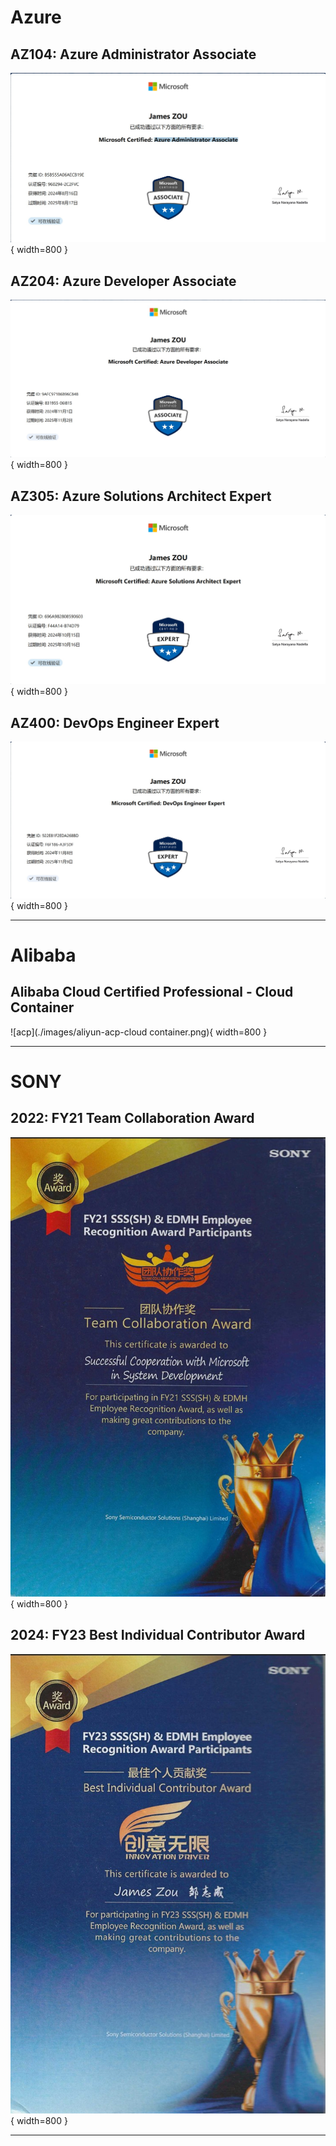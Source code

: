 <!-- ---
hide:
  - navigation
  - toc
--- -->

# Azure
## AZ104: Azure Administrator Associate 
![AZ104](./images/certification_az104.jpg){ width=800 }

## AZ204: Azure Developer Associate
![AZ204](./images/certification_az204.jpg){ width=800 }

## AZ305: Azure Solutions Architect Expert 
![AZ305](./images/certification_az305.jpg){ width=800 } 

## AZ400: DevOps Engineer Expert
![AZ400](./images/certification_az400.jpg){ width=800 }

---

# Alibaba
## Alibaba Cloud Certified Professional - Cloud Container
![acp](./images/aliyun-acp-cloud container.png){ width=800 }

---

# SONY
## 2022: FY21 Team Collaboration Award
![team_collaboration](./images/team_collaboration.jpg){ width=800 }

## 2024: FY23 Best Individual Contributor Award
![best_contributor](./images/best_contributor.jpg){ width=800 }

---

<!-- [ Back to Home](./index.md){ .md-button } -->
